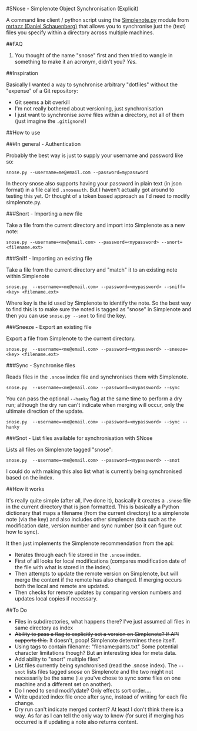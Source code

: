 #SNose - Simplenote Object Synchronisation (Explicit)

A command line client / python script using the [Simplenote.py](https://github.com/mrtazz/simplenote.py) module from [mrtazz (Daniel Schauenberg)](https://github.com/mrtazz) that allows you to synchronise just the (text) files you specify within a directory across multiple machines.

##FAQ

1. You thought of the name "snose" first and then tried to wangle in something to make it an acronym, didn't you? *Yes.*


##Inspiration

Basically I wanted a way to synchronise arbitrary "dotfiles" without the "expense" of a Git repository:

- Git seems a bit overkill
- I'm not really bothered about versioning, just synchronisation
- I just want to synchronise *some* files within a directory, not all of them (just imagine the `.gitignore`!)

##How to use

###In general - Authentication

Probably the best way is just to supply your username and password like so:

    snose.py --username=me@email.com --password=mypassword

In theory snose also supports having your password in plain text (in json format) in a file called `.snoseauth`. But I haven't actually got around to testing this yet. Or thought of a token based approach as I'd need to modify simplenote.py.

###Snort - Importing a new file

Take a file from the current directory and import into Simplenote as a new note:

    snose.py --username=<me@email.com> --password=<mypassword> --snort=<filename.ext>

###Sniff - Importing an existing file

Take a file from the current directory and "match" it to an existing note within Simplenote

    snose.py  --username=<me@email.com> --password=<mypassword> --sniff=<key> <filename.ext>

Where key is the id used by Simplenote to identify the note. So the best way to find this is to make sure the noted is tagged as "snose" in Simplenote and then you can use `snose.py --snot` to find the key.

###Sneeze - Export an existing file

Export a file from Simplenote to the current directory.

    snose.py  --username=<me@email.com> --password=<mypassword> --sneeze=<key> <filename.ext>

###Sync - Synchronise files

Reads files in the `.snose` index file and synchronises them with Simplenote. 
    
	snose.py  --username=<me@email.com> --password=<mypassword> --sync

You can pass the optional `--hanky` flag at the same time to perform a dry run; although the dry run can't indicate when merging will occur, only the ultimate direction of the update.

    snose.py  --username=<me@email.com> --password=<mypassword> --sync --hanky


###Snot - List files available for synchronisation with SNose

Lists all files on Simplenote tagged "snose":

    snose.py  --username=<me@email.com> --password=<mypassword> --snot

I could do with making this also list what is currently being synchronised based on the index. 

##How it works

It's really quite simple (after all, I've done it), basically it creates a `.snose` file in the current directory that is json formatted. This is basically a Python dictionary that maps a filename (from the current directory) to a simplenote note (via the key) and also includes other simplenote data such as the modification date, version number and sync number (so it can figure out how to sync).

It then just implements the Simplenote recommendation from the api:

- Iterates through each file stored in the `.snose` index.
- First of all looks for local modifications (compares modification date of the file with what is stored in the index). 
- Then attempts to update the remote version on Simplenote, but will merge the content if the remote has also changed. If merging occurs both the local and remote are updated.
- Then checks for remote updates by comparing version numbers and updates local copies if necessary.


##To Do

- Files in subdirectories, what happens there? I've just assumed all files in same directory as index
- <s>Ability to pass a flag to explicitly set a version on Simplenote? If API supports this.</s> It doesn't, poop! Simplenote determines these itself.
- Using tags to contain filename: "filename:pants.txt" Some potential character limitations though? But an interesting idea for meta data.
- Add ability to "snort" multiple files"
- List files currently being synchronised (read the .snose index). The `--snot` lists files tagged *snose* on Simplenote and the two might not necessarily be the same (i.e you've chose to sync some files on one machine and a different set on another).
- Do I need to send modifydate? Only effects sort order....
- Write updated index file once after sync, instead of writing for each file change.
- Dry run can't indicate merged content? At least I don't think there is a way. As far as I can tell the only way to know (for sure) if merging has occurred is if updating a note also returns content. 
